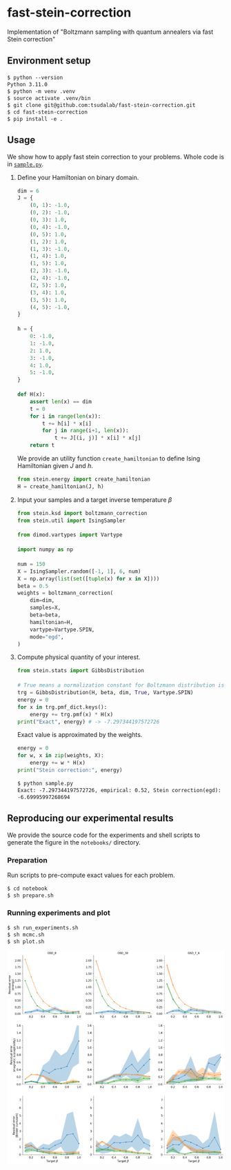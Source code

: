 # fast-stein-correction
Implementation of "Boltzmann sampling with quantum annealers via fast Stein correction"

## Environment setup

```
$ python --version
Python 3.11.0
$ python -m venv .venv
$ source activate .venv/bin
$ git clone git@github.com:tsudalab/fast-stein-correction.git
$ cd fast-stein-correction
$ pip install -e .
```

## Usage

We show how to apply fast stein correction to your problems.
Whole code is in [`sample.py`](./sample.py).

1. Define your Hamiltonian on binary domain.
   ```python
   dim = 6
   J = {
       (0, 1): -1.0,
       (0, 2): -1.0,
       (0, 3): 1.0,
       (0, 4): -1.0,
       (0, 5): 1.0,
       (1, 2): 1.0,
       (1, 3): -1.0,
       (1, 4): 1.0,
       (1, 5): 1.0,
       (2, 3): -1.0,
       (2, 4): -1.0,
       (2, 5): 1.0,
       (3, 4): 1.0,
       (3, 5): 1.0,
       (4, 5): -1.0,
   }

   h = {
       0: -1.0,
       1: -1.0,
       2: 1.0,
       3: -1.0,
       4: 1.0,
       5: -1.0,
   }

   def H(x):
       assert len(x) == dim
       t = 0
       for i in range(len(x)):
           t += h[i] * x[i]
           for j in range(i+1, len(x)):
               t += J[(i, j)] * x[i] * x[j]
       return t

   ```
   We provide an utility function `create_hamiltonian` to define Ising Hamiltonian given $J$ and $h$.

   ```python
   from stein.energy import create_hamiltonian
   H = create_hamiltonian(J, h)
   ```

2. Input your samples and a target inverse temperature $\beta$
   ```python
   from stein.ksd import boltzmann_correction
   from stein.util import IsingSampler

   from dimod.vartypes import Vartype

   import numpy as np

   num = 150
   X = IsingSampler.random([-1, 1], 6, num)
   X = np.array(list(set([tuple(x) for x in X])))
   beta = 0.5
   weights = boltzmann_correction(
       dim=dim,
       samples=X,
       beta=beta,
       hamiltonian=H,
       vartype=Vartype.SPIN,
       mode="egd",
   )
   ```

3. Compute physical quantity of your interest.
   ```python
   from stein.stats import GibbsDistribution

   # True means a normalization constant for Boltzmann distribution is computed.
   trg = GibbsDistribution(H, beta, dim, True, Vartype.SPIN)
   energy = 0
   for x in trg.pmf_dict.keys():
       energy += trg.pmf(x) * H(x)
   print("Exact", energy) # -> -7.297344197572726
   ```

   Exact value is approximated by the weights.

   ```python
   energy = 0
   for w, x in zip(weights, X):
       energy += w * H(x)
   print("Stein correction:", energy)
   ```

   ```
   $ python sample.py
   Exact: -7.297344197572726, empirical: 0.52, Stein correction(egd): -6.69995997268694
   ```

## Reproducing our experimental results

We provide the source code for the experiments and shell scripts to generate the figure in the ```notebooks/``` directory.

### Preparation

Run scripts to pre-compute exact values for each problem.

```
$ cd notebook
$ sh prepare.sh
```

### Running experiments and plot

```
$ sh run_experiments.sh
$ sh mcmc.sh
$ sh plot.sh
```

![](figures/beta_error.png)

